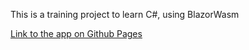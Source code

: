 This is a training project to learn C#, using BlazorWasm 


[Link to the app on Github Pages](https://aaron-pollet.github.io/SnakeEyes/)
